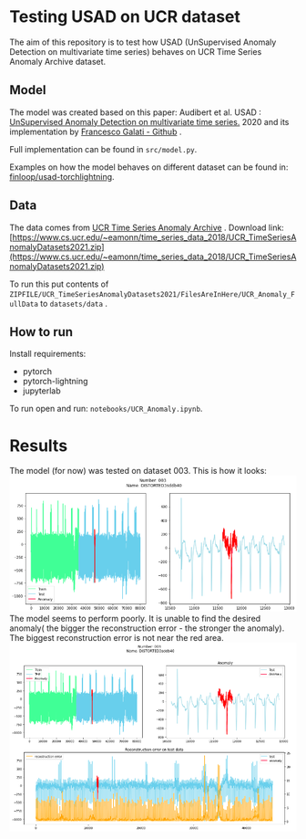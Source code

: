 # Testing USAD on UCR dataset
The aim of this repository is to test how USAD (UnSupervised Anomaly 
Detection on multivariate time series) behaves on UCR Time Series Anomaly 
Archive dataset.

## Model
The model was created based on this paper: Audibert et al. USAD : 
[UnSupervised Anomaly Detection on multivariate time series.](https://dl.acm.org/doi/pdf/10.1145/3394486.3403392) 2020
and its implementation by [Francesco Galati - Github](https://github.com/manigalati/usad) 
. 

Full implementation can be found in `src/model.py`. 

Examples on how the model behaves on different dataset can be found in: 
[finloop/usad-torchlightning](https://github.com/finloop/usad-torchlightning).

## Data
The data comes from [UCR Time Series Anomaly Archive](https://wu.renjie.im/research/anomaly-benchmarks-are-flawed/#ucr-time-series-anomaly-archive)
. Download link: [https://www.cs.ucr.edu/~eamonn/time_series_data_2018/UCR_TimeSeriesAnomalyDatasets2021.zip](https://www.cs.ucr.edu/~eamonn/time_series_data_2018/UCR_TimeSeriesAnomalyDatasets2021.zip)

To run this put contents of `ZIPFILE/UCR_TimeSeriesAnomalyDatasets2021/FilesAreInHere/UCR_Anomaly_FullData` to `datasets/data`
. 

## How to run
Install requirements:
- pytorch
- pytorch-lightning
- jupyterlab

To run open and run: `notebooks/UCR_Anomaly.ipynb`.

# Results
The model (for now) was tested on dataset 003. This is how it looks:
![Dataset 003](img/003.png)
The model seems to perform poorly. It is unable to find the desired anomaly(
the bigger the reconstruction error - the 
stronger the anomaly). The biggest reconstruction error is not near the red 
area.
![Dataset 003](img/003_2.png)



